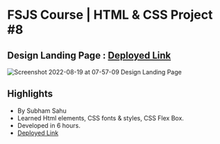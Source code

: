 # FSJS Course | HTML & CSS Project #8

## Design Landing Page : [Deployed Link](https://regal-otter-fcfcbd.netlify.app/)

![Screenshot 2022-08-19 at 07-57-09 Design Landing Page](https://user-images.githubusercontent.com/43786036/185529616-f5edd462-0b5f-4e77-b00e-d852d3d920b0.png)

## Highlights
- By Subham Sahu
- Learned Html elements, CSS fonts & styles, CSS Flex Box.
- Developed in 6 hours.
- [Deployed Link](https://regal-otter-fcfcbd.netlify.app/)
